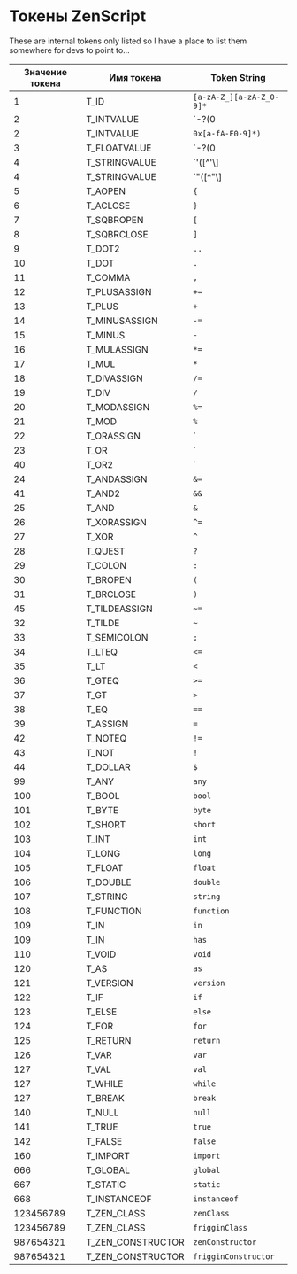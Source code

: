 # Токены ZenScript

These are internal tokens only listed so I have a place to list them somewhere for devs to point to...


| Значение токена | Имя токена          | Token String                                                |
| --------------- | ------------------- | ----------------------------------------------------------- |
| 1               | T_ID                | `[a-zA-Z_][a-zA-Z_0-9]*`                                    |
| 2               | T_INTVALUE          | `\-?(0|[1-9][0-9]*)`                                       |
| 2               | T_INTVALUE          | `0x[a-fA-F0-9]*)`                                           |
| 3               | T_FLOATVALUE        | `\-?(0|[1-9][0-9]*)\.[0-9]+([eE][\+\-]?[0-9]+)?[fFdD]?` |
| 4               | T_STRINGVALUE       | `'([^'\\]|\\(['"\\/bfnrt]|u[0-9a-fA-F]{4}))*'`        |
| 4               | T_STRINGVALUE       | `"([^"\\]|\\(['"\\/bfnrt]|u[0-9a-fA-F]{4}))*"`        |
| 5               | T_AOPEN             | `{`                                                         |
| 6               | T_ACLOSE            | `}`                                                         |
| 7               | T_SQBROPEN          | `[`                                                         |
| 8               | T_SQBRCLOSE         | `]`                                                         |
| 9               | T_DOT2              | `..`                                                        |
| 10              | T_DOT               | `.`                                                         |
| 11              | T_COMMA             | `,`                                                         |
| 12              | T_PLUSASSIGN        | `+=`                                                        |
| 13              | T_PLUS              | `+`                                                         |
| 14              | T_MINUSASSIGN       | `-=`                                                        |
| 15              | T_MINUS             | `-`                                                         |
| 16              | T_MULASSIGN         | `*=`                                                        |
| 17              | T_MUL               | `*`                                                         |
| 18              | T_DIVASSIGN         | `/=`                                                        |
| 19              | T_DIV               | `/`                                                         |
| 20              | T_MODASSIGN         | `%=`                                                        |
| 21              | T_MOD               | `%`                                                         |
| 22              | T_ORASSIGN          | `|=`                                                        |
| 23              | T_OR                | `|`                                                         |
| 40              | T_OR2               | `||`                                                        |
| 24              | T_ANDASSIGN         | `&=`                                                    |
| 41              | T_AND2              | `&&`                                                |
| 25              | T_AND               | `&`                                                     |
| 26              | T_XORASSIGN         | `^=`                                                        |
| 27              | T_XOR               | `^`                                                         |
| 28              | T_QUEST             | `?`                                                         |
| 29              | T_COLON             | `:`                                                         |
| 30              | T_BROPEN            | `(`                                                         |
| 31              | T_BRCLOSE           | `)`                                                         |
| 45              | T_TILDEASSIGN       | `~=`                                                        |
| 32              | T_TILDE             | `~`                                                         |
| 33              | T_SEMICOLON         | `;`                                                         |
| 34              | T_LTEQ              | `<=`                                                     |
| 35              | T_LT                | `<`                                                      |
| 36              | T_GTEQ              | `>=`                                                     |
| 37              | T_GT                | `>`                                                      |
| 38              | T_EQ                | `==`                                                        |
| 39              | T_ASSIGN            | `=`                                                         |
| 42              | T_NOTEQ             | `!=`                                                        |
| 43              | T_NOT               | `!`                                                         |
| 44              | T_DOLLAR            | `$`                                                         |
| 99              | T_ANY               | `any`                                                       |
| 100             | T_BOOL              | `bool`                                                      |
| 101             | T_BYTE              | `byte`                                                      |
| 102             | T_SHORT             | `short`                                                     |
| 103             | T_INT               | `int`                                                       |
| 104             | T_LONG              | `long`                                                      |
| 105             | T_FLOAT             | `float`                                                     |
| 106             | T_DOUBLE            | `double`                                                    |
| 107             | T_STRING            | `string`                                                    |
| 108             | T_FUNCTION          | `function`                                                  |
| 109             | T_IN                | `in`                                                        |
| 109             | T_IN                | `has`                                                       |
| 110             | T_VOID              | `void`                                                      |
| 120             | T_AS                | `as`                                                        |
| 121             | T_VERSION           | `version`                                                   |
| 122             | T_IF                | `if`                                                        |
| 123             | T_ELSE              | `else`                                                      |
| 124             | T_FOR               | `for`                                                       |
| 125             | T_RETURN            | `return`                                                    |
| 126             | T_VAR               | `var`                                                       |
| 127             | T_VAL               | `val`                                                       |
| 127             | T_WHILE             | `while`                                                     |
| 127             | T_BREAK             | `break`                                                     |
| 140             | T_NULL              | `null`                                                      |
| 141             | T_TRUE              | `true`                                                      |
| 142             | T_FALSE             | `false`                                                     |
| 160             | T_IMPORT            | `import`                                                    |
| 666             | T_GLOBAL            | `global`                                                    |
| 667             | T_STATIC            | `static`                                                    |
| 668             | T_INSTANCEOF        | `instanceof`                                                |
| 123456789       | T_ZEN_CLASS       | `zenClass`                                                  |
| 123456789       | T_ZEN_CLASS       | `frigginClass`                                              |
| 987654321       | T_ZEN_CONSTRUCTOR | `zenConstructor`                                            |
| 987654321       | T_ZEN_CONSTRUCTOR | `frigginConstructor`                                        |
